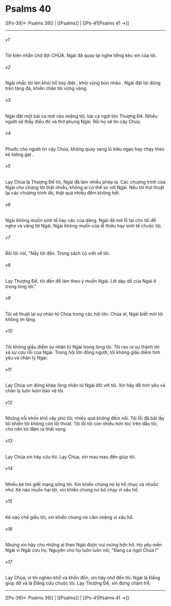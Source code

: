 # Psalms 40

[[Ps-39|← Psalms 39]] | [[Psalms]] | [[Ps-41|Psalms 41 →]]
***



###### v1 
Tôi kiên nhẫn chờ đợi CHÚA. Ngài đã quay lại nghe tiếng kêu xin của tôi. 

###### v2 
Ngài nhấc tôi lên khỏi hố hủy diệt , khỏi vũng bùn nhão . Ngài đặt tôi đứng trên tảng đá, khiến chân tôi vững vàng. 

###### v3 
Ngài đặt một bài ca mới vào miệng tôi, bài ca ngợi tôn Thượng Đế. Nhiều người sẽ thấy điều đó và thờ phụng Ngài. Rồi họ sẽ tin cậy Chúa. 

###### v4 
Phước cho người tin cậy Chúa, không quay sang lũ kiêu ngạo hay chạy theo kẻ lường gạt . 

###### v5 
Lạy Chúa là Thượng Đế tôi, Ngài đã làm nhiều phép lạ. Các chương trình của Ngài cho chúng tôi thật nhiều, không ai có thể so với Ngài. Nếu tôi thử thuật lại các chương trình đó, thật quá nhiều đếm không hết. 

###### v6 
Ngài không muốn sinh tế hay các của dâng. Ngài đã mở lỗ tai cho tôi để nghe và vâng lời Ngài. Ngài không muốn của lễ thiêu hay sinh tế chuộc tội. 

###### v7 
Rồi tôi nói, "Nầy tôi đến. Trong sách có viết về tôi. 

###### v8 
Lạy Thượng Đế, tôi đến để làm theo ý muốn Ngài. Lời dạy dỗ của Ngài ở trong lòng tôi." 

###### v9 
Tôi sẽ thuật lại sự nhân từ Chúa trong các hội lớn. Chúa ơi, Ngài biết môi tôi không im lặng. 

###### v10 
Tôi không giấu diếm sự nhân từ Ngài trong lòng tôi. Tôi rao ra sự thành tín và sự cứu rỗi của Ngài. Trong hội lớn đông người, tôi không giấu diếm tình yêu và chân lý Ngài. 

###### v11 
Lạy Chúa xin đừng khép lòng nhân từ Ngài đối với tôi. Xin hãy để tình yêu và chân lý luôn luôn bảo vệ tôi. 

###### v12 
Những nỗi khốn khổ vây phủ tôi; nhiều quá không đếm nổi. Tội lỗi đã bắt lấy tôi khiến tôi không còn lối thoát. Tội lỗi tôi còn nhiều hơn tóc trên đầu tôi, cho nên tôi đâm ra thất vọng. 

###### v13 
Lạy Chúa xin hãy cứu tôi. Lạy Chúa, xin mau mau đến giúp tôi. 

###### v14 
Nhiều kẻ tìm giết mạng sống tôi. Xin khiến chúng nó bị hổ nhục và nhuốc nhơ. Kẻ nào muốn hại tôi, xin khiến chúng nó bỏ chạy vì xấu hổ. 

###### v15 
Kẻ nào chế giễu tôi, xin khiến chúng nó câm miệng vì xấu hổ. 

###### v16 
Nhưng xin hãy cho những ai theo Ngài được vui mừng hớn hở. Họ yêu mến Ngài vì Ngài cứu họ. Nguyền cho họ luôn luôn nói, "Đáng ca ngợi Chúa !" 

###### v17 
Lạy Chúa, vì tôi nghèo khổ và khốn đốn, xin hãy nhớ đến tôi. Ngài là Đấng giúp đỡ và là Đấng cứu chuộc tôi. Lạy Thượng Đế, xin đừng chậm trễ.

***
[[Ps-39|← Psalms 39]] | [[Psalms]] | [[Ps-41|Psalms 41 →]]
